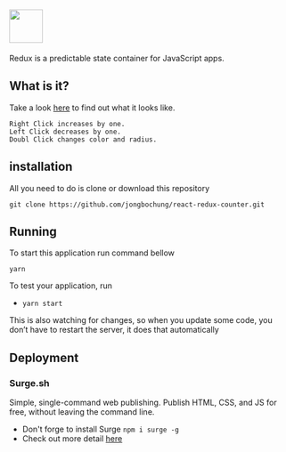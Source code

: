 # <a href='http://redux.js.org'><img src='https://camo.githubusercontent.com/f28b5bc7822f1b7bb28a96d8d09e7d79169248fc/687474703a2f2f692e696d6775722e636f6d2f4a65567164514d2e706e67' height='60'></a>

Redux is a predictable state container for JavaScript apps.  

## What is it?

Take a look [here](sticky-office.surge.sh) to find out what it looks like.
```
Right Click increases by one.
Left Click decreases by one.
Doubl Click changes color and radius.
```

## installation
All you need to do is clone or download this repository
```
git clone https://github.com/jongbochung/react-redux-counter.git
```

## Running
To start this application run command bellow
```
yarn
```

To test your application, run

* `yarn start`

This is also watching for changes, so when you update some code, you don’t have to restart the server, it does that automatically

## Deployment

### Surge.sh

Simple, single-command web publishing. Publish HTML, CSS, and JS for free, without leaving the command line.

  * Don't forge to install Surge `npm i surge -g`
  * Check out more detail [here](surge.sh)
